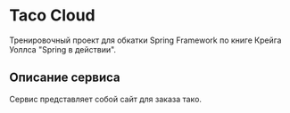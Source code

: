 # Taco Cloud

Тренировочный проект для обкатки Spring Framework по книге Крейга Уоллса "Spring в действии".

## Описание сервиса
Сервис представляет собой сайт для заказа тако. 
